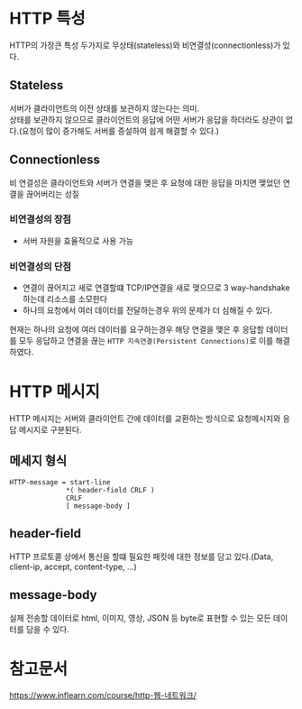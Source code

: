 # HTTP 특성
HTTP의 가장큰 특성 두가지로 무상태(stateless)와 비연결성(connectionless)가 있다.

## Stateless
서버가 클라이언트의 이전 상태를 보관하지 않는다는 의미.  
상태를 보관하지 않으므로 클라이언트의 응답에 어떤 서버가 응답을 하더라도 상관이 없다.(요청이 많이 증가해도 서버를 증설하여 쉽게 해결할 수 있다.)

## Connectionless
비 연결성은 클라이언트와 서버가 연결을 맺은 후 요청에 대한 응답을 마치면 맺었던 연결을  끊어버리는 성질

### 비연결성의 장점
- 서버 자원을 효율적으로 사용 가능

### 비연결성의 단점
- 연결이 끊어지고 새로 연결할떄 TCP/IP연결을 새로 맺으므로 3 way-handshake하는데 리소스를 소모한다
- 하나의 요청에서 여러 데이터를 전달하는경우 위의 문제가 더 심해질 수 있다.

현재는 하나의 요청에 여러 데이터를 요구하는경우 해당 연결을 맺은 후 응답할 데이터를 모두 응답하고 연결을 끊는 `HTTP 지속연결(Persistent Connections)`로 이를 해결하였다.

# HTTP 메시지
HTTP 메시지는 서버와 클라이언트 간에 데이터를 교환하는 방식으로 요청메시지와 응답 메시지로 구분된다.

## 메세지 형식
```
HTTP-message = start-line
              *( header-field CRLF )
              CRLF
              [ message-body ]
```

## header-field
HTTP 프로토콜 상에서 통신을 할떄 필요한 패킷에 대한 정보를 담고 있다.(Data, client-ip, accept, content-type, ...)

## message-body
실제 전송할 데이터로 html, 이미지, 영상, JSON 등 byte로 표현할 수 있는 모든 데이터를 담을 수 있다.

# 참고문서
https://www.inflearn.com/course/http-웹-네트워크/